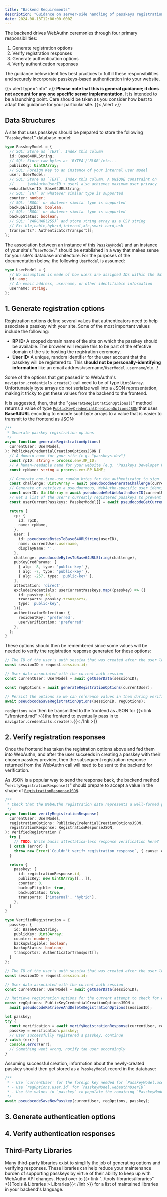```yaml
---
title: "Backend Requirements"
description: "Guidance on server-side handling of passkeys registration and authentication"
date: 2024-08-13T12:00:00.000Z
---
```


The backend drives WebAuthn ceremonies through four primary responsibilities:

1. Generate registration options
2. Verify registration responses
3. Generate authentication options
4. Verify authentication responses

The guidance below identifies best practices to fulfill these responsibilities and securely incorporate passkeys-based authentication into your website.

{{< alert type="info" >}}
**Please note that this is general guidance; it does not account for any one specific server implementation.**
It is intended to be a launching point. Care should be taken as you consider how best to adapt this guidance for your particular site.
{{< /alert >}}

## Data Structures

A site that uses passkeys should be prepared to store the following "`PasskeyModel`" database model:

```ts
type PasskeyModel = {
  // SQL: Store as `TEXT`. Index this column
  id: Base64URLString;
  // SQL: Store raw bytes as `BYTEA`/`BLOB`/etc...
  publicKey: Uint8Array;
  // SQL: Foreign Key to an instance of your internal user model
  user: UserModel;
  // SQL: Store as `TEXT`. Index this column. A UNIQUE constraint on
  //      (webAuthnUserID + user) also achieves maximum user privacy
  webauthnUserID: Base64URLString;
  // SQL: `INT` or whatever similar type is supported
  counter: number;
  // SQL: `BOOL` or whatever similar type is supported
  backupEligible: boolean;
  // SQL: `BOOL` or whatever similar type is supported
  backupStatus: boolean;
  // SQL: `VARCHAR(255)` and store string array as a CSV string
  // Ex: ble,cable,hybrid,internal,nfc,smart-card,usb
  transports?: AuthenticatorTransport[];
};
```

The association between an instance of this `PasskeyModel` and an instance of
your site's "`UserModel`" should be established in a way that makes sense
for your site's database architecture.
For the purposes of the documentation below, the following `UserModel` is assumed:

```ts
type UserModel = {
  // No assumption is made of how users are assigned IDs within the database
  id: any;
  // An email address, username, or other identifiable information
  username: string;
};
```


## 1. Generate registration options

Registration options define several values that authenticators need to help associate a passkey with your site. Some of the most important values include the following:

- **RP ID:** A scoped domain name of the site on which the passkey should be available. The browser will require this to be part of the effective domain of the site hosting the registration ceremony.
- **User ID:** A unique, random identifier for the user account that the passkey will be registered to.
  This **should not be personally-identifying information** like an email address/username/`UserModel.username`/etc...!

Some of the options that get passed in to WebAuthn's `navigator.credentials.create()` call need to be of type `Uint8Array`. Unfortunately byte arrays do not serialize well into a JSON representation, making it tricky to get these values from the backend to the frontend.

It is suggested, then, that the "`generateRegistrationOptions()`" method returns a value of type [`PublicKeyCredentialCreationOptionsJSON`](https://w3c.github.io/webauthn/#dictdef-publickeycredentialcreationoptionsjson) that uses **Base64URL** encoding to encode such byte arrays to a value that is easier to transmit to the frontend as JSON:

```ts
/**
 * Generate passkey registration options
 */
async function generateRegistrationOptions(
  currentUser: UserModel,
): PublicKeyCredentialCreationOptionsJSON {
  // A domain name for your site (e.g. "passkeys.dev")
  const rpID: string = process.env.RP_ID;
  // A human-readable name for your website (e.g. "Passkeys Developer Resources")
  const rpName: string = process.env.RP_NAME;

  // Generate one-time-use random bytes for the authenticator to sign
  const challenge: Uint8Array = await pseudocodeGenerateChallenge(currentUser);
  // Generate or retrieve a pseudonymous, WebAuthn-specific user identifier as random bytes
  const userID: Uint8Array = await pseudocodeGetWebAuthnUserID(currentUser);
  // Get a list of the user's currently registered passkeys to prevent re-registration
  const userCurrentPasskeys: PasskeyModel[] = await pseudocodeGetCurrentPasskeys(currentUser);

  return {
    rp: {
      id: rpID,
      name: rpName,
    },
    user: {
      id: pseudocodeBytesToBase64URLString(userID),
      name: currentUser.username,
      displayName: '',
    },
    challenge: pseudocodeBytesToBase64URLString(challenge),
    pubKeyCredParams: [
      { alg: -8, type: 'public-key' },
      { alg: -7, type: 'public-key' },
      { alg: -257, type: 'public-key' },
    ],
    attestation: 'direct',
    excludeCredentials: userCurrentPasskeys.map((passkey) => ({
      id: passkey.id,
      transports: passkey.transports,
      type: 'public-key',
    })),
    authenticatorSelection: {
      residentKey: 'preferred',
      userVerification: 'preferred',
    },
  };
}
```

These options should then be remembered since some values will be needed to verify the registration
response generated for these options:

```ts
// The ID of the user's auth session that was created after the user logged in
const sessionID = request.session.id;

// User data associated with the current auth session
const currentUser: UserModel = await getUserData(sessionID);

const regOptions = await generateRegistrationOptions(currentUser);

// Persist the options so we can reference values in them during verification
await pseudocodeSaveRegistrationOptions(sessionID, regOptions);
```

`regOptions` can then be transmitted to the frontend as JSON for
{{< link "./frontend.md" >}}the frontend to eventually pass in to
`navigator.credentials.create()`.{{< /link >}}

## 2. Verify registration responses

Once the frontend has taken the registration options above and fed them into WebAuthn,
and after the user succeeds in creating a passkey with their chosen passkey provider,
then the subsequent registration response returned from the WebAuthn call
will need to be sent to the backend for verification.

As JSON is a popular way to send the response back,
the backend method "`verifyRegistrationResponse()`" should prepare to accept a value
in the shape of [`RegistrationResponseJSON`](https://w3c.github.io/webauthn/#dictdef-registrationresponsejson).

```ts
/**
 * Check that the WebAuthn registration data represents a well-formed passkey
 */
async function verifyRegistrationResponse(
  currentUser: UserModel,
  registrationOptions: PublicKeyCredentialCreationOptionsJSON,
  registrationResponse: RegistrationResponseJSON,
): VerifiedRegistration {
  try {
    // TODO: Write basic attestation-less response verification here?
  } catch (error) {
    throw new Error(`Couldn't verify registration response`, { cause: error });
  }

  return {
    passkey: {
      id: registrationResponse.id,
      publicKey: new Uint8Array([...]),
      counter: 0,
      backupEligible: true,
      backupStatus: true,
      transports: ['internal', 'hybrid'],
    },
  }
}

type VerifiedRegistration = {
  passkey: {
    id: Base64URLString;
    publicKey: Uint8Array;
    counter: number;
    backupEligible: boolean;
    backupStatus: boolean;
    transports?: AuthenticatorTransport[];
  }
};
```

```ts
// The ID of the user's auth session that was created after the user logged in
const sessionID = request.session.id;

// User data associated with the current auth session
const currentUser: UserModel = await getUserData(sessionID);

// Retrieve registration options for the current attempt to check for expected values
const regOptions: PublicKeyCredentialCreationOptionsJSON =
  await pseudocodeRetrieveAndDeleteRegistrationOptions(sessionID);

let passkey;
try {
  const verification = await verifyRegistrationResponse(currentUser, regOptions, regResponse);
  passkey = verification.passkey;
  // User successfully registered a passkey, continue
} catch (err) {
  console.error(err);
  // Something went wrong, notify the user accordingly
}
```

Assuming successful creation, information about the newly-created passkey
should then get stored as a `PasskeyModel` record in the database:

```ts
/**
 * - Use `currentUser` for the foreign key needed for `PasskeyModel.user`
 * - Use `regOptions.user.id` for `PasskeyModel.webauthnUserID`
 * - Use the values in `passkey` to populate the remaining `PasskeyModel` fields
 */
await pseudocodeSaveNewPasskey(currentUser, regOptions, passkey);
```

## 3. Generate authentication options

## 4. Verify authentication responses

## Third-Party Libraries

Many third-party libraries exist to simplify the job of generating options and verifying responses.
These libraries can help reduce your maintenance burden of supporting passkeys by virtue of
their ability to keep up with WebAuthn API changes. Head over to
{{< link "../tools-libraries/libraries" >}}Tools &amp; Libraries > Libraries{{< /link >}}
for a list of maintained libraries in your backend's language.
